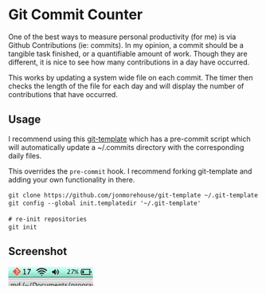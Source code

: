 Git Commit Counter
=====================

One of the best ways to measure personal productivity (for me) is via Github Contributions (ie: commits). In my opinion, a commit should be a tangible task finished, or a quantifiable amount of work. Though they are different, it is nice to see how many contributions in a day have occurred.

This works by updating a system wide file on each commit. The timer then checks the length of the file for each day and will display the number of contributions that have occurred.


Usage
-----

I recommend using this [git-template](http://github.com/jonmorehouse/scripts) which has a pre-commit script which will automatically update a ~/.commits directory with the corresponding daily files.  

This overrides the `pre-commit` hook. I recommend forking git-template and adding your own functionality in there.

```
git clone https://github.com/jonmorehouse/git-template ~/.git-template
git config --global init.templatedir '~/.git-template'

# re-init repositories
git init
```

Screenshot
----------

![Screenshot](screenshot.png)

